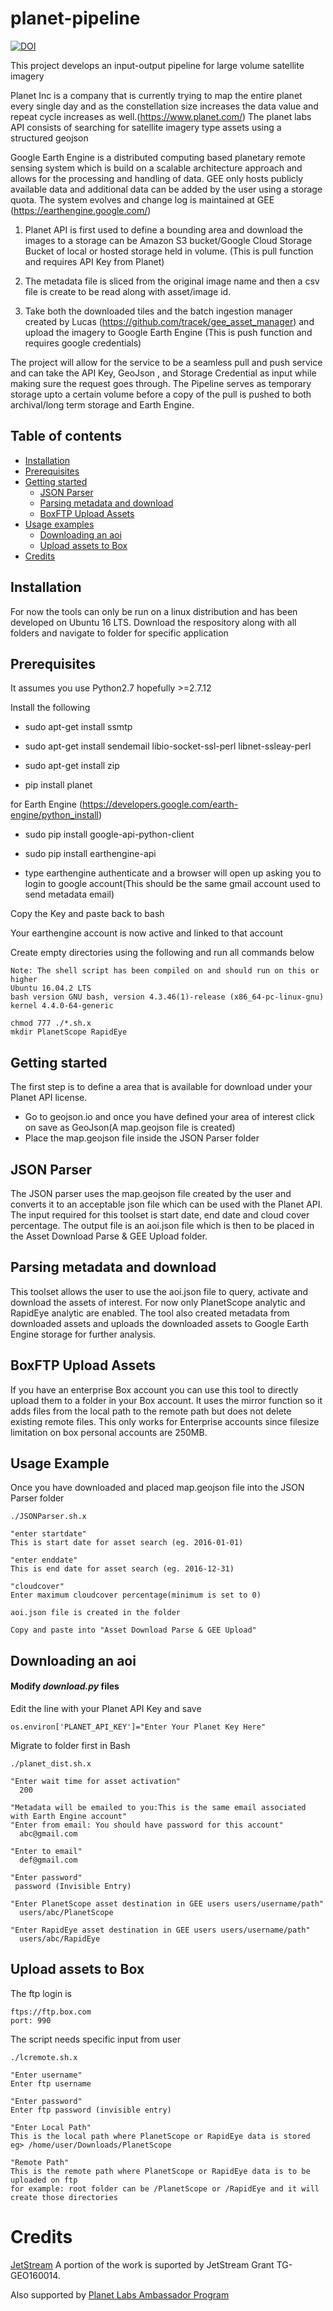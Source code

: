 # planet-pipeline

[![DOI](https://zenodo.org/badge/DOI/10.5281/zenodo.572116.svg)](https://doi.org/10.5281/zenodo.572116)

This project develops an input-output pipeline for large volume satellite imagery

Planet Inc is a company that is currently trying to map the entire planet every single day and as the constellation size increases the data value and repeat cycle increases as well.(https://www.planet.com/) The planet labs API consists of searching for satellite imagery type assets using a structured geojson

Google Earth Engine is a distributed computing based planetary remote sensing system which is build on a scalable architecture approach and allows for the processing and handling of data. GEE only hosts publicly available data and additional data can be added by the user using a storage quota. The system evolves and change log is maintained at GEE (https://earthengine.google.com/)

1) Planet API is first used to define a bounding area and download the images to a storage can be Amazon S3 bucket/Google Cloud Storage Bucket of local or hosted storage held in volume. (This is pull function and requires API Key from Planet)

2) The metadata file is sliced from the original image name and then a csv file is create to be read along with asset/image id.

3) Take both the downloaded tiles and the batch ingestion manager created by Lucas (https://github.com/tracek/gee_asset_manager) and upload the imagery to Google Earth Engine (This is push function and requires google credentials)

The project will allow for the service to be a seamless pull and push service and can take the API Key, GeoJson , and Storage Credential as input while making sure the request goes through. The Pipeline serves as temporary storage upto a certain volume before a copy of the pull is pushed to both archival/long term storage and Earth Engine.

## Table of contents
* [Installation](#installation)
* [Prerequisites](#prerequisites)
* [Getting started](#getting-started)
    * [JSON Parser](#json-parser)
    * [Parsing metadata and download](#parsing-metadata-and-download)
    * [BoxFTP Upload Assets](#boxftp-upload-assets)
* [Usage examples](#usage-examples)
    * [Downloading an aoi](#downloading-an-aoi)
    * [Upload assets to Box](#upload-assets-to-box)
* [Credits](#credits)

## Installation
For now the tools can only be run on a linux distribution and has been developed on Ubuntu 16 LTS. Download the respository along with all folders and navigate to folder for specific application


## Prerequisites
It assumes you use Python2.7 hopefully >=2.7.12

Install the following

  * sudo apt-get install ssmtp

  * sudo apt-get install sendemail libio-socket-ssl-perl libnet-ssleay-perl

  * sudo apt-get install zip
  
  * pip install planet

for Earth Engine (https://developers.google.com/earth-engine/python_install)

  * sudo pip install google-api-python-client

  * sudo pip install earthengine-api

  * type earthengine authenticate and a browser will open up asking you to login to google account(This should be the same gmail account
  used to send metadata email)

Copy the Key and paste back to bash

Your earthengine account is now active and linked to that account 

Create empty directories using the following and run all commands below
```
Note: The shell script has been compiled on and should run on this or higher
Ubuntu 16.04.2 LTS
bash version GNU bash, version 4.3.46(1)-release (x86_64-pc-linux-gnu)
kernel 4.4.0-64-generic

chmod 777 ./*.sh.x
mkdir PlanetScope RapidEye
```

## Getting started

The first step is to define a area that is available for download under your Planet API license. 
 * Go to geojson.io and once you have defined your area of interest click on save as GeoJson(A map.geojson file is created)
 * Place the map.geojson file inside the JSON Parser folder
 
## JSON Parser 
The JSON parser uses the map.geojson file created by the user and converts it to an acceptable json file which can be used with the Planet API. The input required
for this toolset is start date, end date and cloud cover percentage. The output file is an aoi.json file which is then to be placed in the Asset Download Parse & GEE Upload folder.

## Parsing metadata and download
This toolset allows the user to use the aoi.json file to query, activate and download the assets of interest. For now only PlanetScope analytic and RapidEye analytic are enabled. The tool also created metadata from downloaded assets and uploads the downloaded assets to Google Earth Engine storage for further analysis.

## BoxFTP Upload Assets
If you have an enterprise Box account you can use this tool to directly upload them to a folder in your Box account. It uses the mirror function so it adds files from the local path to the remote path but does not delete existing remote files. This only works for Enterprise accounts since filesize limitation on box
personal accounts are 250MB.

## Usage Example
Once you have downloaded and placed map.geojson file into the JSON Parser folder
 ```
./JSONParser.sh.x

"enter startdate"
This is start date for asset search (eg. 2016-01-01)

"enter enddate"
This is end date for asset search (eg. 2016-12-31)

"cloudcover"
Enter maximum cloudcover percentage(minimum is set to 0)

aoi.json file is created in the folder 

Copy and paste into "Asset Download Parse & GEE Upload"
 ```
## Downloading an aoi

#### Modify _download.py_ files
Edit the line with your Planet API Key and save 

```
os.environ['PLANET_API_KEY']="Enter Your Planet Key Here"
```

Migrate to folder first in Bash

```
./planet_dist.sh.x

"Enter wait time for asset activation"
  200

"Metadata will be emailed to you:This is the same email associated with Earth Engine account"
"Enter from email: You should have password for this account"
  abc@gmail.com

"Enter to email"
  def@gmail.com

"Enter password"
 password (Invisible Entry)

"Enter PlanetScope asset destination in GEE users users/username/path"
  users/abc/PlanetScope

"Enter RapidEye asset destination in GEE users users/username/path"
  users/abc/RapidEye
```

## Upload assets to Box
The ftp login is
```
ftps://ftp.box.com
port: 990
```
The script needs specific input from user

```
./lcremote.sh.x

"Enter username"
Enter ftp username

"Enter password"
Enter ftp password (invisible entry)

"Enter Local Path"
This is the local path where PlanetScope or RapidEye data is stored
eg> /home/user/Downloads/PlanetScope

"Remote Path"
This is the remote path where PlanetScope or RapidEye data is to be uploaded on ftp
for example: root folder can be /PlanetScope or /RapidEye and it will create those directories
```

# Credits

[JetStream](https://jetstream-cloud.org/) A portion of the work is suported by JetStream Grant TG-GEO160014.

Also supported by [Planet Labs Ambassador Program](https://www.planet.com/markets/ambassador-signup/)
